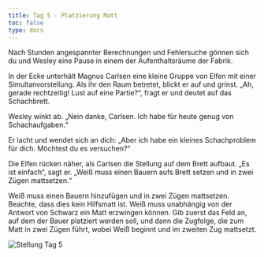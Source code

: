 ```yaml
---
title: Tag 5 - Platzierung Matt
toc: false
type: docs
---
```


Nach Stunden angespannter Berechnungen und Fehlersuche gönnen sich du und Wesley eine Pause in einem der Aufenthaltsräume der Fabrik.

In der Ecke unterhält Magnus Carlsen eine kleine Gruppe von Elfen mit einer Simultanvorstellung. Als ihr den Raum betretet, blickt er auf und grinst. „Ah, gerade rechtzeitig! Lust auf eine Partie?“, fragt er und deutet auf das Schachbrett.

Wesley winkt ab. „Nein danke, Carlsen. Ich habe für heute genug von Schachaufgaben.“

Er lacht und wendet sich an dich: „Aber ich habe ein kleines Schachproblem für dich. Möchtest du es versuchen?“

Die Elfen rücken näher, als Carlsen die Stellung auf dem Brett aufbaut. „Es ist einfach“, sagt er. „Weiß muss einen Bauern aufs Brett setzen und in zwei Zügen mattsetzen.“

Weiß muss einen Bauern hinzufügen und in zwei Zügen mattsetzen. Beachte, dass dies kein Hilfsmatt ist. Weiß muss unabhängig von der Antwort von Schwarz ein Matt erzwingen können. Gib zuerst das Feld an, auf dem der Bauer platziert werden soll, und dann die Zugfolge, die zum Matt in zwei Zügen führt, wobei Weiß beginnt und im zweiten Zug mattsetzt.

![Stellung Tag 5](/day5.jpg "8/5B2/6p1/5N1k/6p1/6R1/4K3/8 w - - 0 1")
